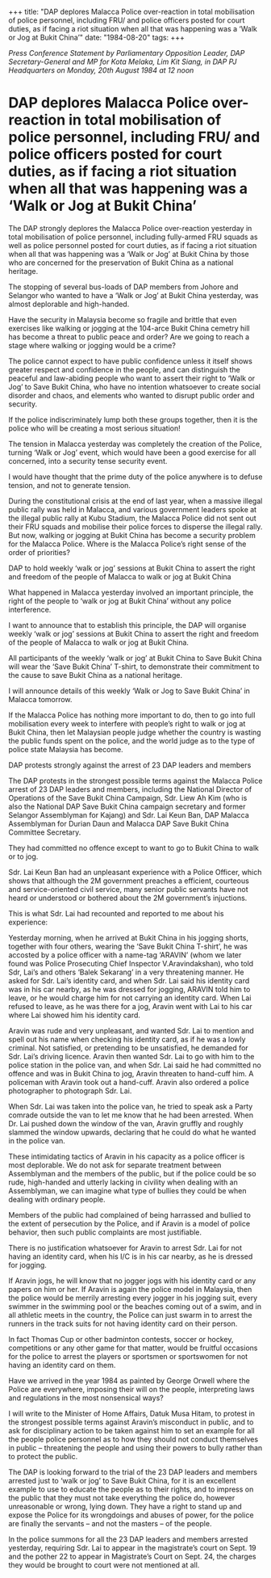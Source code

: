 +++ 
title: "DAP deplores Malacca Police over-reaction in total mobilisation of police personnel, including FRU/ and police officers posted for court duties, as if facing a riot situation when all that was happening was a ‘Walk or Jog at Bukit China’"
date: "1984-08-20"
tags:
+++

_Press Conference Statement by Parliamentary Opposition Leader, DAP Secretary-General and MP for Kota Melaka, Lim Kit Siang, in DAP PJ Headquarters on Monday, 20th August 1984 at 12 noon_

# DAP deplores Malacca Police over-reaction in total mobilisation of police personnel, including FRU/ and police officers posted for court duties, as if facing a riot situation when all that was happening was a ‘Walk or Jog at Bukit China’

The DAP strongly deplores the Malacca Police over-reaction yesterday in total mobilisation of police personnel, including fully-armed FRU squads as well as police personnel posted for court duties, as if facing a riot situation when all that was happening was a ‘Walk or Jog’ at Bukit China by those who are concerned for the preservation of Bukit China as a national heritage.</u>

The stopping of several bus-loads of DAP members from Johore and Selangor who wanted to have a ‘Walk or Jog’ at Bukit China yesterday, was almost deplorable and high-handed.

Have the security in Malaysia become so fragile and brittle that even exercises like walking or jogging at the 104-arce Bukit China cemetry hill has become a threat to public peace and order? Are we going to reach a stage where walking or jogging would be a crime?

The police cannot expect to have public confidence unless it itself shows greater respect and confidence in the people, and can distinguish the peaceful and law-abiding people who want to assert their right to ‘Walk or Jog’ to Save Bukit China, who have no intention whatsoever to create social disorder and chaos, and elements who wanted to disrupt public order and security.

If the police indiscriminately lump both these groups together, then it is the police who will be creating a most serious situation!

The tension in Malacca yesterday was completely the creation of the Police, turning ‘Walk or Jog’ event, which would have been a good exercise for all concerned, into a security tense security event.

I would have thought that the prime duty of the police anywhere is to defuse tension, and not to generate tension.


During the constitutional crisis at the end of last year, when a massive illegal public rally was held in Malacca, and various government leaders spoke at the illegal public rally at Kubu Stadium, the Malacca Police did not sent out their FRU squads and mobilise their police forces to disperse the illegal rally. But now, walking or jogging at Bukit China has become a security problem for the Malacca Police. Where is the Malacca Police’s right sense of the order of priorities?

DAP to hold weekly ‘walk or jog’ sessions at Bukit China to assert the right and freedom of the people of Malacca to walk or jog at Bukit China 

What happened in Malacca yesterday involved an important principle, the right of the people to ‘walk or jog at Bukit China’ without any police interference.

I want to announce that to establish this principle, the DAP will organise weekly ‘walk or jog’ sessions at Bukit China to assert the right and freedom of the people of Malacca to walk or jog at Bukit China.

All participants of the weekly ‘walk or jog’ at Bukit China to Save Bukit China will wear the ‘Save Bukit China’ T-shirt, to demonstrate their commitment to the cause to save Bukit China as a national heritage.

I will announce details of this weekly ‘Walk or Jog to Save Bukit China’ in Malacca tomorrow.

If the Malacca Police has nothing more important to do, then to go into full mobilisation every week to interfere with people’s right to walk or jog at Bukit China, then let Malaysian people judge whether the country is wasting the public funds spent on the police, and the world judge as to the type of police state Malaysia has become.

DAP protests strongly against the arrest of 23 DAP leaders and members

The DAP protests in the strongest possible terms against the Malacca Police arrest of 23 DAP leaders and members, including the National Director of Operations of the Save Bukit China Campaign, Sdr. Liew Ah Kim (who is also the National DAP Save Bukit China campaign secretary and former Selangor Assemblyman for Kajang) and Sdr. Lai Keun Ban, DAP Malacca Assemblyman for Durian Daun and Malacca DAP Save Bukit China Committee Secretary.

They had committed no offence except to want to go to Bukit China to walk or to jog.

Sdr. Lai Keun Ban had an unpleasant experience with a Police Officer, which shows that although the 2M government preaches a efficient, courteous and service-oriented civil service, many senior public servants have not heard or understood or bothered about the 2M government’s injuctions.

This is what Sdr. Lai had recounted and reported to me about his experience:

Yesterday morning, when he arrived at Bukit China in his jogging shorts, together with four others, wearing the ‘Save Bukit China T-shirt’, he was accosted by a police officer with a name-tag ‘ARAVIN’ (whom we  later found was Police Prosecuting Chief Inspector V.Aravindakshan), who told Sdr, Lai’s and others ‘Balek Sekarang’ in a very threatening manner. He asked for Sdr. Lai’s identity card, and when Sdr. Lai said his identity card was in his car nearby, as he was dressed for jogging, ARAVIN told him to leave, or he would charge him for not carrying an identity card. When Lai refused to leave, as he was there for a jog, Aravin went with Lai to his car where Lai showed him his identity card.

Aravin was rude and very unpleasant, and wanted Sdr. Lai to mention and spell out his name when checking his identity card, as if he was a lowly criminal. Not satisfied, or pretending to be unsatisfied, he demanded for Sdr. Lai’s driving licence. Aravin then wanted Sdr. Lai to go with him to the police station in the police van, and when Sdr. Lai said he had committed no offence and was in Bukit China to jog, Aravin threaten to hand-cuff him. A policeman with Aravin took out a hand-cuff. Aravin also ordered a police photographer to photograph Sdr. Lai.

When Sdr. Lai was taken into the police van, he tried to speak ask a Party comrade outside the van to let me know that he had been arrested. When Dr. Lai pushed down the window of the van, Aravin gruffly and roughly slammed the window upwards, declaring that he could do what he wanted in the police van.

These intimidating tactics of Aravin in his capacity as a police officer is most deplorable. We do not ask for separate treatment between Assemblyman and the members of the public, but if the police could be so rude, high-handed and utterly lacking in civility when dealing with an Assemblyman, we can imagine what type of bullies they could be when dealing with ordinary people.

Members of the public had complained of being harrassed and bullied to the extent of persecution by the Police, and if Aravin is a model of police behavior, then such public complaints are most justifiable.

There is no justification whatsoever for Aravin to arrest Sdr. Lai for not having an identity card, when his I/C is in his car nearby, as he is dressed for jogging.

If Aravin jogs, he will know that no jogger jogs with his identity card or any papers on him or her. If Aravin is again the police model in Malaysia, then the police would be merrily arresting every jogger in his jogging suit, every swimmer in the swimming pool or the beaches coming out of a swim, and in all athletic meets in the country, the Police can just swarm in to arrest the runners in the track suits for not having identity card on their person.

In fact Thomas Cup or other badminton contests, soccer or hockey, competitions or any other game for that matter, would be fruitful occasions for the police to arrest the players or sportsmen or sportswomen for not having an identity card on them.

Have we arrived in the year 1984 as painted by George Orwell where the Police are everywhere, imposing their will on the people, interpreting laws and regulations in the most nonsensical ways?

I will write to the Minister of Home Affairs, Datuk Musa Hitam, to protest in the strongest possible terms against Aravin’s misconduct in public, and to ask for disciplinary action to be taken against him to set an example for all the people police personnel as to how they should not conduct themselves in public – threatening the people and using their powers to bully rather than to protect the public.

The DAP is looking forward to the trial of the 23 DAP leaders and members arrested just to ‘walk or jog’ to Save Bukit China, for it is an excellent example to use to educate the people as to their rights, and to impress on the public that they must not take everything the police do, however unreasonable or wrong, lying down. They have a right to stand up and expose the Police for its wrongdoings and abuses of power, for the police are finally the servants – and not the masters – of the people.

In the police summons for all the 23 DAP leaders and members arrested yesterday, requiring Sdr. Lai to appear in the magistrate’s court on Sept. 19 and the pother 22 to appear in Magistrate’s Court on Sept. 24, the charges they would be brought to court were not mentioned at all.
 
